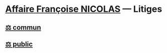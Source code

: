 # [Affaire Françoise NICOLAS](fn.md) — Litiges

## [⚖️ commun](litigesc.md)
## [⚖️ public](litigesp.md)
